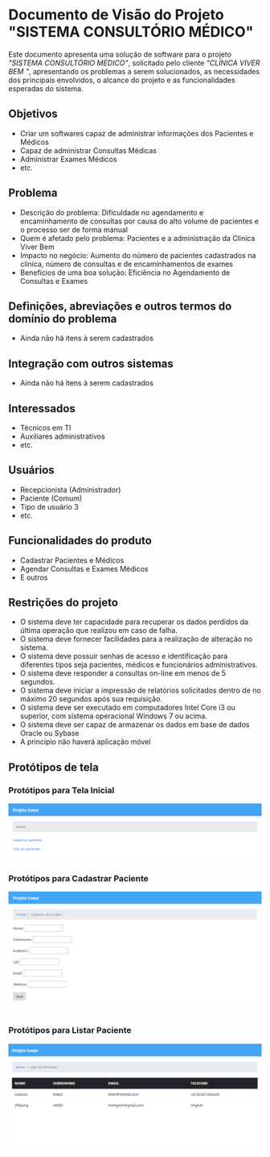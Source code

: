 # Documento de Visão do Projeto "SISTEMA CONSULTÓRIO MÉDICO"

Este documento apresenta uma solução de software para o projeto *"SISTEMA CONSULTÓRIO MÉDICO"*, solicitado pelo cliente *"CLÍNICA VIVER BEM "*, 
apresentando os problemas a serem solucionados, as necessidades dos principais envolvidos, o alcance do projeto e as funcionalidades 
esperadas do sistema.

## Objetivos

* Criar um softwares capaz de administrar informações dos Pacientes e Médicos
* Capaz de administrar Consultas Médicas
* Administrar Exames Médicos
* etc.

## Problema
* Descrição do problema: Dificuldade no agendamento e encaminhamento de consultas por causa do alto volume de pacientes e o processo ser de forma manual
* Quem é afetado pelo problema: Pacientes e a administração da Cliníca Viver Bem
* Impacto no negócio: Aumento do número de pacientes cadastrados na cliníca, número de consultas e de encaminhamentos de exames
* Benefícios de uma boa solução: Eficiência no Agendamento de Consultas e Exames

## Definições, abreviações e outros termos do domínio do problema

* Ainda não há itens à serem cadastrados

## Integração com outros sistemas

* Ainda não há itens à serem cadastrados
 
## Interessados

* Técnicos em TI 
* Auxiliares administrativos
* etc.

## Usuários

* Recepcionista (Administrador)
* Paciente (Comum)
* Tipo de usuário 3
* etc.

## Funcionalidades do produto

* Cadastrar Pacientes e Médicos
* Agendar Consultas e Exames Médicos
* E outros

## Restrições do projeto

*	O sistema deve ter capacidade para recuperar os dados perdidos da última operação que realizou em caso de falha. 
*	O sistema deve fornecer facilidades para a realização de alteração no sistema.
*	O sistema deve possuir senhas de acesso e identificação para diferentes tipos seja pacientes, médicos e funcionários administrativos.  
* O sistema deve responder a consultas on-line em menos de 5 segundos. 
*	O sistema deve iniciar a impressão de relatórios solicitados dentro de no máximo 20 segundos após sua requisição. 
*	O sistema deve ser executado em computadores Intel Core i3 ou superior, com sistema operacional Windows 7 ou acima.
*	O sistema deve ser capaz de armazenar os dados em base de dados Oracle ou Sybase
* A princípio não haverá aplicação móvel

## Protótipos de tela

### Protótipos para Tela Inicial

![](proto1.PNG)


### Protótipos para Cadastrar Paciente

![](proto2.PNG)


### Protótipos para Listar Paciente

![](proto3.PNG)
